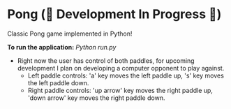 # Pong (🚧 Development In Progress 🚧)
Classic Pong game implemented in Python!

<b>To run the application:</b> <i>Python run.py</i>

- Right now the user has control of both paddles, for upcoming development I plan on developing a computer opponent to play against.
    - Left paddle controls: 'a' key moves the left paddle up, 's' key moves the left paddle down.
    - Right paddle controls: 'up arrow' key moves the right paddle up, 'down arrow' key moves the right paddle down.